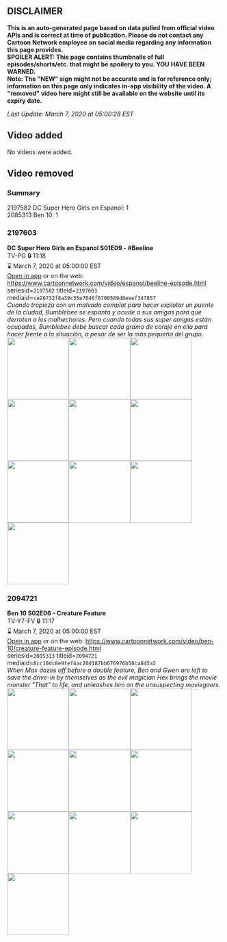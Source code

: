 ## DISCLAIMER
**This is an auto-generated page based on data pulled from official video APIs and is correct at time of publication. Please do not contact any Cartoon Network employee on social media regarding any information this page provides.**  
**SPOILER ALERT: This page contains thumbnails of full episodes/shorts/etc. that might be spoilery to you. YOU HAVE BEEN WARNED.**  
**Note: The "NEW" sign might not be accurate and is for reference only; information on this page only indicates in-app visibility of the video. A "removed" video here might still be available on the website until its expiry date.**  

_Last Update: March 7, 2020 at 05:00:28 EST_
## Video added
No videos were added.  
## Video removed
### Summary
2197582 DC Super Hero Girls en Espanol: 1  
2085313 Ben 10: 1  
### 2197603
**DC Super Hero Girls en Espanol S01E09 - #Beeline**  
TV-PG 🔒 11:18  
⌛ March 7, 2020 at 05:00:00 EST  
[Open in app](https://tinyurl.com/va654yl) or on the web: https://www.cartoonnetwork.com/video/espanol/beeline-episode.html  
seriesid=`2197582` titleid=`2197603` mediaid=`ce26732f8a39c35e7046f8700589d8eeef347857`  
_Cuando tropieza con un malvado complot para hacer explotar un puente de la ciudad, Bumblebee se espanta y acude a sus amigas para que derroten a los malhechores. Pero cuando todas sus super amigas están ocupadas, Bumblebee debe buscar cada gramo de coraje en ella para hacer frente a la situación, a pesar de ser la más pequeña del grupo._  
<a href="https://s3.amazonaws.com/cartoonorchestrator/2197603_001_1280x720.jpg"><img src="https://s3.amazonaws.com/cartoonorchestrator/2197603_001_640x360.jpg" height="144px" /></a><a href="https://s3.amazonaws.com/cartoonorchestrator/2197603_002_1280x720.jpg"><img src="https://s3.amazonaws.com/cartoonorchestrator/2197603_002_640x360.jpg" height="144px" /></a><a href="https://s3.amazonaws.com/cartoonorchestrator/2197603_003_1280x720.jpg"><img src="https://s3.amazonaws.com/cartoonorchestrator/2197603_003_640x360.jpg" height="144px" /></a><a href="https://s3.amazonaws.com/cartoonorchestrator/2197603_004_1280x720.jpg"><img src="https://s3.amazonaws.com/cartoonorchestrator/2197603_004_640x360.jpg" height="144px" /></a><a href="https://s3.amazonaws.com/cartoonorchestrator/2197603_005_1280x720.jpg"><img src="https://s3.amazonaws.com/cartoonorchestrator/2197603_005_640x360.jpg" height="144px" /></a><a href="https://s3.amazonaws.com/cartoonorchestrator/2197603_006_1280x720.jpg"><img src="https://s3.amazonaws.com/cartoonorchestrator/2197603_006_640x360.jpg" height="144px" /></a><a href="https://s3.amazonaws.com/cartoonorchestrator/2197603_007_1280x720.jpg"><img src="https://s3.amazonaws.com/cartoonorchestrator/2197603_007_640x360.jpg" height="144px" /></a><a href="https://s3.amazonaws.com/cartoonorchestrator/2197603_008_1280x720.jpg"><img src="https://s3.amazonaws.com/cartoonorchestrator/2197603_008_640x360.jpg" height="144px" /></a><a href="https://s3.amazonaws.com/cartoonorchestrator/2197603_009_1280x720.jpg"><img src="https://s3.amazonaws.com/cartoonorchestrator/2197603_009_640x360.jpg" height="144px" /></a><a href="https://s3.amazonaws.com/cartoonorchestrator/2197603_010_1280x720.jpg"><img src="https://s3.amazonaws.com/cartoonorchestrator/2197603_010_640x360.jpg" height="144px" /></a>
### 2094721
**Ben 10 S02E06 - Creature Feature**  
TV-Y7-FV 🔒 11:17  
⌛ March 7, 2020 at 05:00:00 EST  
[Open in app](https://tinyurl.com/yxjhpdng) or on the web: https://www.cartoonnetwork.com/video/ben-10/creature-feature-episode.html  
seriesid=`2085313` titleid=`2094721` mediaid=`8cc10dc8e9fef4ac20d187bb676976b58ca845a2`  
_When Max dozes off before a double feature, Ben and Gwen are left to save the drive-in by themselves as the evil magician Hex brings the movie monster "That" to life, and unleashes him on the unsuspecting moviegoers._  
<a href="https://s3.amazonaws.com/cartoonorchestrator/2094721_001_1280x720.jpg"><img src="https://s3.amazonaws.com/cartoonorchestrator/2094721_001_640x360.jpg" height="144px" /></a><a href="https://s3.amazonaws.com/cartoonorchestrator/2094721_002_1280x720.jpg"><img src="https://s3.amazonaws.com/cartoonorchestrator/2094721_002_640x360.jpg" height="144px" /></a><a href="https://s3.amazonaws.com/cartoonorchestrator/2094721_003_1280x720.jpg"><img src="https://s3.amazonaws.com/cartoonorchestrator/2094721_003_640x360.jpg" height="144px" /></a><a href="https://s3.amazonaws.com/cartoonorchestrator/2094721_004_1280x720.jpg"><img src="https://s3.amazonaws.com/cartoonorchestrator/2094721_004_640x360.jpg" height="144px" /></a><a href="https://s3.amazonaws.com/cartoonorchestrator/2094721_005_1280x720.jpg"><img src="https://s3.amazonaws.com/cartoonorchestrator/2094721_005_640x360.jpg" height="144px" /></a><a href="https://s3.amazonaws.com/cartoonorchestrator/2094721_006_1280x720.jpg"><img src="https://s3.amazonaws.com/cartoonorchestrator/2094721_006_640x360.jpg" height="144px" /></a><a href="https://s3.amazonaws.com/cartoonorchestrator/2094721_007_1280x720.jpg"><img src="https://s3.amazonaws.com/cartoonorchestrator/2094721_007_640x360.jpg" height="144px" /></a><a href="https://s3.amazonaws.com/cartoonorchestrator/2094721_008_1280x720.jpg"><img src="https://s3.amazonaws.com/cartoonorchestrator/2094721_008_640x360.jpg" height="144px" /></a><a href="https://s3.amazonaws.com/cartoonorchestrator/2094721_009_1280x720.jpg"><img src="https://s3.amazonaws.com/cartoonorchestrator/2094721_009_640x360.jpg" height="144px" /></a><a href="https://s3.amazonaws.com/cartoonorchestrator/2094721_010_1280x720.jpg"><img src="https://s3.amazonaws.com/cartoonorchestrator/2094721_010_640x360.jpg" height="144px" /></a>
